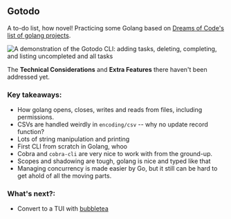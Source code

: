 ## Gotodo

A to-do list, how novel! Practicing some Golang based on [Dreams of Code's list of golang projects](https://github.com/dreamsofcode-io/goprojects/tree/main/01-todo-list).

![A demonstration of the Gotodo CLI: adding tasks, deleting, completing, and listing uncompleted and all tasks](https://github.com/EmilyBurak/gotodo/blob/main/render1732725257933.gif)

The **Technical Considerations** and **Extra Features** there haven't been addressed yet.

### Key takeaways:

- How golang opens, closes, writes and reads from files, including permissions.
- CSVs are handled weirdly in `encoding/csv` -- why no update record function?
- Lots of string manipulation and printing
- First CLI from scratch in Golang, whoo
- Cobra and `cobra-cli` are very nice to work with from the ground-up.
- Scopes and shadowing are tough, golang is nice and typed like that
- Managing concurrency is made easier by Go, but it still can be hard to get ahold of all the moving parts.

### What's next?:

- Convert to a TUI with [bubbletea](https://github.com/charmbracelet/bubbletea)
